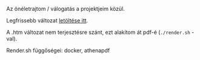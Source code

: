 Az önéletrajtom / válogatás a projektjeim közül. 

Legfrissebb változat [letöltése itt](cv.pdf).

A .htm változat nem terjesztésre szánt, ezt alakítom át pdf-é (`./render.sh` -val).

Render.sh függőségei: docker, athenapdf
